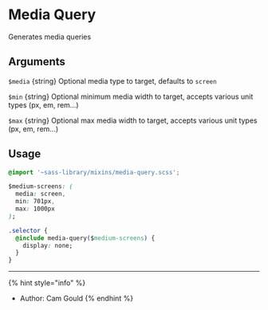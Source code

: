 # Media Query

Generates media queries

## Arguments

`$media` {string} Optional media type to target, defaults to `screen`

`$min` {string} Optional minimum media width to target, accepts various unit types (px, em, rem...)

`$max` {string} Optional max media width to target, accepts various unit types (px, em, rem...)

## Usage

```css
@import '~sass-library/mixins/media-query.scss';

$medium-screens: (
  media: screen,
  min: 701px,
  max: 1000px
);

.selector {
  @include media-query($medium-screens) {
    display: none;
  }
}
```

-----

{% hint style="info" %}
* Author: Cam Gould
{% endhint %}
